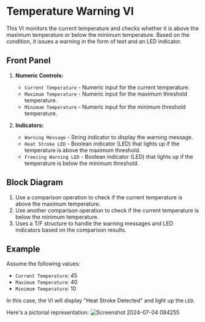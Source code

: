 # Temperature Warning VI

This VI monitors the current temperature and checks whether it is above the maximum temperature or below the minimum temperature. Based on the condition, it issues a warning in the form of text and an LED indicator.

## Front Panel

1. **Numeric Controls:**
   - `Current Temperature` - Numeric input for the current temperature.
   - `Maximum Temperature` - Numeric input for the maximum threshold temperature.
   - `Minimum Temperature` - Numeric input for the minimum threshold temperature.

2. **Indicators:**
   - `Warning Message` - String indicator to display the warning message.
   - `Heat Stroke LED` - Boolean indicator (LED) that lights up if the temperature is above the maximum threshold.
   - `Freezing Warning LED` - Boolean indicator (LED) that lights up if the temperature is below the minimum threshold.

## Block Diagram

1. Use a comparison operation to check if the current temperature is above the maximum temperature.
2. Use another comparison operation to check if the current temperature is below the minimum temperature.
3. Uses a T/F structure to handle the warning messages and LED indicators based on the comparison results.

## Example

Assume the following values:
- `Current Temperature`: 45
- `Maximum Temperature`: 40
- `Minimum Temperature`: 10

In this case, the VI will display "Heat Stroke Detected" and light up the `LED`.

Here's a pictorial representation:
![Screenshot 2024-07-04 084255](https://github.com/Olowo-samuel/Sam-LabVIEW-Files/assets/107564106/873247c4-9b9c-49f9-8ba9-d0c73901c842)
